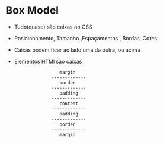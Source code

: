 # Box Model

* Tudo(quase) são caixas no CSS
* Posicionamento, Tamanho ,Espaçamentos , Bordas, Cores
* Caixas podem ficar ao lado uma da outra, ou acima
* Elementos HTMl são caixas

                       margin
                    -------------
                       border
                    -------------
                       padding
                    -------------
                       content  
                    -------------
                       padding
                    -------------
                       border
                    -------------
                       margin